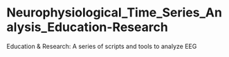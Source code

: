 # Neurophysiological_Time_Series_Analysis_Education-Research
Education & Research: A series of scripts and tools to analyze EEG 
